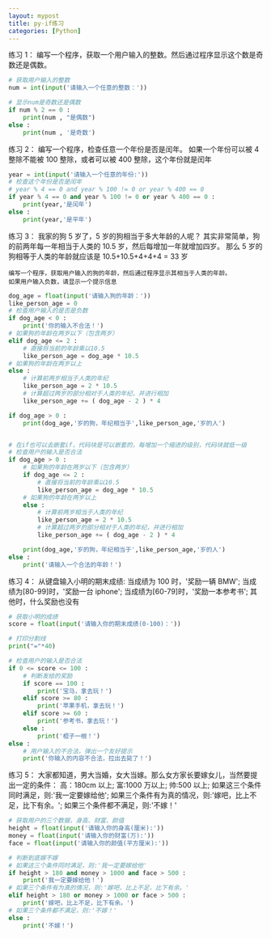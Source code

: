 ```yaml
---
layout: mypost
title: py-if练习
categories: [Python]
---
```


练习 1：
编写一个程序，获取一个用户输入的整数。然后通过程序显示这个数是奇数还是偶数。

```python
# 获取用户输入的整数
num = int(input('请输入一个任意的整数：'))

# 显示num是奇数还是偶数
if num % 2 == 0 :
    print(num , "是偶数")
else :
    print(num , '是奇数')
```

练习 2：
编写一个程序，检查任意一个年份是否是闰年。
如果一个年份可以被 4 整除不能被 100 整除，或者可以被 400 整除，这个年份就是闰年

```python
year = int(input('请输入一个任意的年份:'))
# 检查这个年份是否是闰年
# year % 4 == 0 and year % 100 != 0 or year % 400 == 0
if year % 4 == 0 and year % 100 != 0 or year % 400 == 0 :
    print(year,'是闰年')
else :
    print(year,'是平年')
```

练习 3：
我家的狗 5 岁了，5 岁的狗相当于多大年龄的人呢？
其实非常简单，狗的前两年每一年相当于人类的 10.5 岁，然后每增加一年就增加四岁。
那么 5 岁的狗相等于人类的年龄就应该是 10.5+10.5+4+4+4 = 33 岁

    编写一个程序，获取用户输入的狗的年龄，然后通过程序显示其相当于人类的年龄。
    如果用户输入负数，请显示一个提示信息

```python
dog_age = float(input('请输入狗的年龄：'))
like_person_age = 0
# 检查用户输入的是否是负数
if dog_age < 0 :
    print('你的输入不合法！')
# 如果狗的年龄在两岁以下（包含两岁）
elif dog_age <= 2 :
    # 直接将当前的年龄乘以10.5
    like_person_age = dog_age * 10.5
# 如果狗的年龄在两岁以上
else :
    # 计算前两岁相当于人类的年纪
    like_person_age = 2 * 10.5
    # 计算超过两岁的部分相对于人类的年纪，并进行相加
    like_person_age += ( dog_age - 2 ) * 4

if dog_age > 0 :
    print(dog_age,'岁的狗，年纪相当于',like_person_age,'岁的人')


# 在if也可以去嵌套if，代码块是可以嵌套的，每增加一个缩进的级别，代码块就低一级
# 检查用户的输入是否合法
if dog_age > 0 :
    # 如果狗的年龄在两岁以下（包含两岁）
    if dog_age <= 2 :
        # 直接将当前的年龄乘以10.5
        like_person_age = dog_age * 10.5
    # 如果狗的年龄在两岁以上
    else :
        # 计算前两岁相当于人类的年纪
        like_person_age = 2 * 10.5
        # 计算超过两岁的部分相对于人类的年纪，并进行相加
        like_person_age += ( dog_age - 2 ) * 4

    print(dog_age,'岁的狗，年纪相当于',like_person_age,'岁的人')
else :
    print('请输入一个合法的年龄！')
```

练习 4：
从键盘输入小明的期末成绩:
当成绩为 100 时，'奖励一辆 BMW';
当成绩为[80-99]时，'奖励一台 iphone';
当成绩为[60-79]时，'奖励一本参考书';
其他时，什么奖励也没有

```py
# 获取小明的成绩
score = float(input('请输入你的期末成绩(0-100)：'))

# 打印分割线
print("="*40)

# 检查用户的输入是否合法
if 0 <= score <= 100 :
    # 判断发给的奖励
    if score == 100 :
        print('宝马，拿去玩！')
    elif score >= 80 :
        print('苹果手机，拿去玩！')
    elif score >= 60 :
        print('参考书，拿去玩！')
    else :
        print('棍子一根！')
else :
    # 用户输入的不合法，弹出一个友好提示
    print('你输入的内容不合法，拉出去毙了！')
```

练习 5：
大家都知道，男大当婚，女大当嫁。那么女方家长要嫁女儿，当然要提出一定的条件：
高：180cm 以上; 富:1000 万以上; 帅:500 以上;
如果这三个条件同时满足，则:'我一定要嫁给他';
如果三个条件有为真的情况，则:'嫁吧，比上不足，比下有余。';
如果三个条件都不满足，则:'不嫁！'

```py
# 获取用户的三个数据，身高、财富、颜值
height = float(input('请输入你的身高(厘米):'))
money = float(input('请输入你的财富(万):'))
face = float(input('请输入你的颜值(平方厘米):'))

# 判断到底嫁不嫁
# 如果这三个条件同时满足，则:'我一定要嫁给他'
if height > 180 and money > 1000 and face > 500 :
    print('我一定要嫁给他！')
# 如果三个条件有为真的情况，则:'嫁吧，比上不足，比下有余。'
elif height > 180 or money > 1000 or face > 500 :
    print('嫁吧，比上不足，比下有余。')
# 如果三个条件都不满足，则:'不嫁！'
else :
    print('不嫁！')
```
